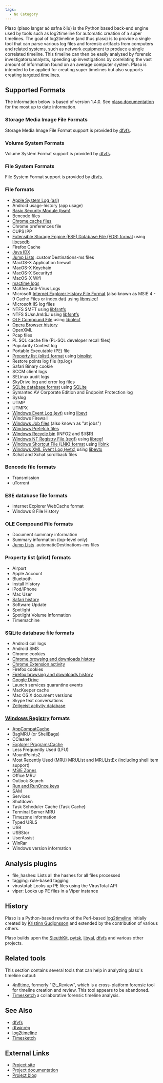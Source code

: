 ```yaml
---
tags:
  - No Category
---
```

Plaso (plaso langar að safna öllu) is the Python based back-end engine
used by tools such as log2timeline for automatic creation of a super
timelines. The goal of log2timeline (and thus plaso) is to provide a
single tool that can parse various log files and forensic artifacts from
computers and related systems, such as network equipment to produce a
single correlated timeline. This timeline can then be easily analysed by
forensic investigators/analysts, speeding up investigations by
correlating the vast amount of information found on an average computer
system. Plaso is intended to be applied for creating super timelines but
also supports creating [targeted
timelines](http://blog.kiddaland.net/2013/02/targeted-timelines-part-i.html).

## Supported Formats

The information below is based of version 1.4.0. See [plaso
documentation](https://plaso.readthedocs.io/en/latest/sources/Supported-formats.html)
for the most up to date information.

### Storage Media Image File Formats

Storage Media Image File Format support is provided by
[dfvfs](dfvfs.md).

### Volume System Formats

Volume System Format support is provided by [dfvfs](dfvfs.md).

### File System Formats

File System Format support is provided by [dfvfs](dfvfs.md).

### File formats

- [Apple System Log (asl)](apple_system_log_(asl).md)
- Android usage-history (app usage)
- [Basic Security Module
  (bsm)](basic_security_module_(bsm)_file_format.md)
- Bencode files
- [Chrome cache files](chrome_disk_cache_format.md)
- Chrome preferences file
- CUPS IPP
- [Extensible Storage Engine (ESE) Database File (EDB)
  format](extensible_storage_engine_(ese)_database_file_(edb)_format.md)
  using [libesedb](libesedb.md)
- Firefox Cache
- [Java IDX](java.md)
- [Jump Lists](jump_lists.md) .customDestinations-ms files
- MacOS-X Application firewall
- MacOS-X Keychain
- MacOS-X Securityd
- MacOS-X Wifi
- [mactime logs](mactime.md)
- McAfee Anti-Virus Logs
- Microsoft [Internet Explorer History File
  Format](internet_explorer_history_file_format.md) (also known
  as MSIE 4 - 9 Cache Files or index.dat) using
  [libmsiecf](libmsiecf.md)
- Microsoft IIS log files
- NTFS \$MFT using [libfsntfs](libfsntfs.md)
- NTFS \$UsnJrnl:\$J using [libfsntfs](libfsntfs.md)
- [OLE Compound File](ole_compound_file.md) using
  [libolecf](libolecf.md)
- [Opera Browser history](opera.md)
- OpenXML
- Pcap files
- PL SQL cache file (PL-SQL developer recall files)
- Popularity Contest log
- Portable Executable (PE) file
- [Property list (plist) format](property_list_(plist).md) using
  [binplist](binplist.md)
- Restore points log file (rp.log)
- Safari Binary cookie
- SCCM client logs
- SELinux audit logs
- SkyDrive log and error log files
- [SQLite database format](sqlite_database_format.md) using
  [SQLite](sqlite.md)
- Symantec AV Corporate Edition and Endpoint Protection log
- Syslog
- UTMP
- UTMPX
- [Windows Event Log (evt)](windows_event_log_(evt).md) using
  [libevt](libevt.md)
- Windows Firewall
- [Windows Job files](windows_job_file_format.md) (also known as
  "at jobs")
- [Windows Prefetch files](windows_prefetch_file_format.md)
- [Windows Recycle bin](windows#recycle_bin.md) (INFO2 and
  \$I/\$R)
- [Windows NT Registry File
  (regf)](windows_nt_registry_file_(regf).md) using
  [libregf](libregf.md)
- [Windows Shortcut File (LNK) format](lnk.md) using
  [liblnk](liblnk.md)
- [Windows XML Event Log
  (evtx)](windows_xml_event_log_(evtx).md) using
  [libevtx](libevtx.md)
- Xchat and Xchat scrollback files

### Bencode file formats

- Transmission
- uTorrent

### ESE database file formats

- Internet Explorer WebCache format
- Windows 8 File History

### OLE Compound File formats

- Document summary information
- Summary information (top-level only)
- [Jump Lists](jump_lists.md) .automaticDestinations-ms files

### Property list (plist) formats

- Airport
- Apple Account
- Bluetooth
- Install History
- iPod/iPhone
- Mac User
- [Safari history](apple_safari.md)
- Software Update
- Spotlight
- Spotlight Volume Information
- Timemachine

### SQLite database file formats

- Android call logs
- Android SMS
- Chrome cookies
- [Chrome browsing and downloads history](google_chrome.md)
- [Chrome Extension activity](google_chrome.md)
- Firefox cookies
- [Firefox browsing and downloads history](mozilla_firefox.md)
- [Google Drive](google_drive.md)
- Launch services quarantine events
- MacKeeper cache
- Mac OS X document versions
- Skype text conversations
- [Zeitgeist activity database](zeitgeist.md)

### [Windows Registry](windows_registry.md) formats

- [AppCompatCache](windows_application_compatibility.md)
- BagMRU (or ShellBags)
- CCleaner
- [Explorer
  ProgramsCache](https://github.com/libyal/winreg-kb/blob/master/documentation/Programs%20Cache%20values.asciidoc)
- Less Frequently Used (LFU)
- MountPoints2
- Most Recently Used (MRU) MRUList and MRUListEx (including shell item
  support)
- [MSIE Zones](internet_explorer.md)
- Office MRU
- Outlook Search
- [Run and RunOnce keys](windows_registry#run/runonce.md)
- SAM
- Services
- Shutdown
- Task Scheduler Cache (Task Cache)
- Terminal Server MRU
- Timezone information
- Typed URLS
- USB
- USBStor
- UserAssist
- WinRar
- Windows version information

## Analysis plugins

- file_hashes: Lists all the hashes for all files processed
- tagging: rule-based tagging
- virustotal: Looks up PE files using the VirusTotal API
- viper: Looks up PE files in a Viper instance

## History

Plaso is a Python-based rewrite of the Perl-based
[log2timeline](log2timeline.md) initially created by [Kristinn
Gudjonsson](kristinn_gudjonsson.md) and extended by the
contribution of various others.

Plaso builds upon the [SleuthKit](sleuthkit.md),
[pytsk](pytsk.md), [libyal](libyal "wikilink"),
[dfvfs](dfvfs.md) and various other projects.

## Related tools

This section contains several tools that can help in analyzing plaso's
timeline output:

- [4n6time](4n6time.md), formerly "l2t_Review", which is a
  cross-platform forensic tool for timeline creation and review. This
  tool appears to be abandoned.
- [Timesketch](timesketch.md) a collaborative forensic timeline
  analysis.

## See Also

- [dfvfs](dfvfs.md)
- [dfwinreg](dfwinreg.md)
- [log2timeline](log2timeline.md)
- [Timesketch](timesketch.md)

## External Links

- [Project site](https://github.com/log2timeline/plaso/)
- [Project documentation](https://plaso.readthedocs.io/en/latest/)
- [Project blog](https://osdfir.blogspot.com/search/label/plaso)